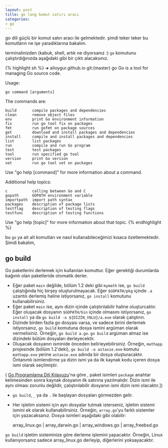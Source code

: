 ```yaml
---
layout: post
title: go lang komut satırı aracı
categories:
- go
---
```


go dili güçlü bir komut satırı aracı ile gelmektedir. şimdi teker teker bu komutların ne işe yaradıklarına bakalım.

terminalinizden (kabuk, shell, artık ne diyorsanız :) `go` komutunu çalıştırdığınızda aşağıdaki gibi bir çıktı alacaksınız.

{% highlight sh %}
➜  alioygur.github.io git:(master) go
Go is a tool for managing Go source code.

Usage:

    go command [arguments]

The commands are:

    build       compile packages and dependencies
    clean       remove object files
    env         print Go environment information
    fix         run go tool fix on packages
    fmt         run gofmt on package sources
    get         download and install packages and dependencies
    install     compile and install packages and dependencies
    list        list packages
    run         compile and run Go program
    test        test packages
    tool        run specified go tool
    version     print Go version
    vet         run go tool vet on packages

Use "go help [command]" for more information about a command.

Additional help topics:

    c           calling between Go and C
    gopath      GOPATH environment variable
    importpath  import path syntax
    packages    description of package lists
    testflag    description of testing flags
    testfunc    description of testing functions

Use "go help [topic]" for more information about that topic.
{% endhighlight %}

bu `go` ya ait alt komutları ve nasıl kullanabileceğimizi kısaca özetlemektedir. Şimdi bakalım,


## go build

Go paketlerini derlemek için kullanılan komuttur. Eğer gerektiği durumlarda bağımlı olan paketleride otomatik derler.

- Eğer paket  `main` değilde,  bölüm 1.2 deki gibi `mymath` ise, `go build` çalıştığında hiç birşey oluşturulmayacak. Eğer `$GOPATH/pkg` içinde `.a` uzantılı derlemiş haline istiyorsanız,  `go install` komutunu kullanabilirsiniz.
- Eğer paket `main` ise, aynı dizin içinde çalıştırılabilir haline oluşturcaktır. Eğer oluşacak dosyanın `$GOPATH/bin` içinde olmasını istiyorsanız, `go install` ya da `go build -o ${DİZİN_YOLU}/a.exe` olarak çalıştırın.
- Dizinde birden fazla go dosyası varsa, ve sadece birini derlemek istiyorsanız, `go build` komutuna dosya ismini argüman olarak vermelisiniz. Örneğin, `go build a.go`. `go build` argüman almaz ise dizindeki bütüm dosyaları derleyecektir.
- Oluşacak dosyanın isminide önceden belirieyebilirsiniz. Örneğin, `mathapp` projesinde (bölüm 1.2'deki),  `go build -o astaxie.exe` komutu `mathapp.exe` yerine `astaxie.exe` adında bir dosya oluşturacaktır. Öntanımlı isimlendirme ya dizin ismi ya da ilk kaynak kodu içeren dosya ismi olarak seçilmiştir.

( [Go Programlama  Dili Kılavuzu](https://golang.org/ref/spec)'na göre , paket isimleri  `package` anahtar kelimesinden sonra kaynak dosyanın ilk satırına yazılmalıdır. Dizin ismi ile aynı olması zorunlu değildir, çalıştırılabilir dosyanın ismi dizin ismi olacaktır.]) 

- `go build`, `_` ya da `.` ile başlayan dosyaları görmezden gelir.
- Her işletim sistemi için ayrı dosyalar tutmak isterseniz, işletim sistemi ismini ek olarak kullanabilirsiniz. Örneğin, `array.go`'yu farklı sistemler için yazacaksanız. Dosya isimleri aşağıdaki gibi olabilir:
    
    array_linux.go | array_darwin.go | array_windows.go | array_freebsd.go
    
`go build` işletim sisteminize göre derleme işlemini yapacaktır. Örneğin, Linux kullanıyorsanız sadece  array_linux.go derleyip, diğerlerini yoksayacaktır.